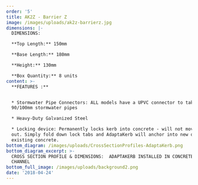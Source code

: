 ```yaml
---
order: '5'
title: AK2Z - Barrier Z
image: /images/uploads/ak2z-barrierz.jpg
dimensions: |-
  DIMENSIONS:

  **Top Length:** 150mm

  **Base Length:** 180mm

  **Height:** 130mm

  **Box Quantity:** 8 units
content: >-
  **FEATURES :**


  * Stormwater Pipe Connectors: ALL models have a UPVC connector to take either
  90/100mm stormwater pipes

  * Heavy-Duty Galvanized Steel

  * Locking device: Permanently locks kerb into concrete - will not move or pop
  out. Simply fold down lock tabs and AdaptaKerb will anchor into new or
  existing concrete.
bottom_diagram: /images/uploads/CrossSectionProfiles-AdaptaKerb.png
bottom_diagram_excerpt: >-
  CROSS SECTION PROFILE & DIMENSIONS:  ADAPTAKERB INSTALLED IN CONCRETE KERB &
  CHANNEL
bottom_full_image: /images/uploads/background2.png
date: '2018-04-24'
---
```


